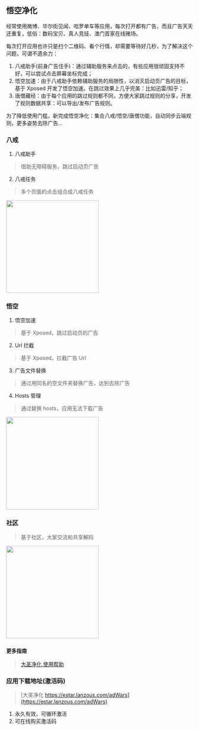 ## 悟空净化

经常使用微博、华尔街见闻、哈罗单车等应用，每次打开都有广告，而且广告天天还重复，低俗：数码宝贝、真人竞技、澳门首家在线赌场。

每次打开应用也许只是扫个二维码、看个行情，却需要等待好几秒，为了解决这个问题，可谓不遗余力：

1. 八戒助手(前身广告住手)：通过辅助服务来点击的，有些应用很顽固支持不好，可以尝试点击屏幕坐标完成；
2. 悟空加速：由于八戒助手依赖辅助服务的局限性，以消灭启动页广告的目标，基于 Xposed 开发了悟空加速。在跳过效果上几乎完美：比如迅雷/知乎；
3. 唐僧藏经：由于每个应用的跳过规则都不同，方便大家跳过规则的分享，开发了规则数据共享：可以导出/发布广告规则。

为了降低使用门槛，新完成悟空净化：集合八戒/悟空/唐僧功能，自动同步云端规则，更多姿势去除广告...
### 八戒
1. 八戒助手
> 借助无障碍服务，跳过启动页广告
2. 八戒任务
> 多个页面的点击组合成八戒任务

<img src="https://raw.githubusercontent.com/wiki/jdlingyu/ad-wars/images/bajie.png" width="250">

### 悟空
1. 悟空加速
> 基于 Xposed，跳过启动页的广告
2. Url 拦截
> 基于 Xposed，拦截广告 Url
3. 广告文件替换
> 通过用同名的空文件夹替换广告，达到去除广告
4. Hosts 管理
> 通过替换 hosts，应用无法下载广告

<img src="https://raw.githubusercontent.com/wiki/jdlingyu/ad-wars/images/wukong.png" width="250">

### 社区
> 基于社区，大家交流和共享解码
<img src="https://raw.githubusercontent.com/wiki/jdlingyu/ad-wars/images/bbs.png" width="250">

### `更多指南`
> [大圣净化 使用帮助](https://github.com/jdlingyu/ad-wars/wiki)

### 应用下载地址(激活码)
> [大圣净化 https://estar.lanzous.com/adWars](https://estar.lanzous.com/adWars)
1. 永久有效，可循环激活
2. 可在线购买激活码 